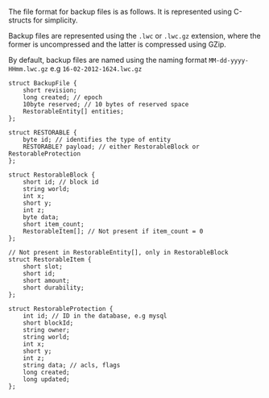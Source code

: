 The file format for backup files is as follows. It is represented using C-structs for simplicity.

Backup files are represented using the `.lwc` or `.lwc.gz` extension, where the former is uncompressed and the latter is compressed using GZip.

By default, backup files are named using the naming format `MM-dd-yyyy-HHmm.lwc.gz` e.g `16-02-2012-1624.lwc.gz`

    struct BackupFile {
        short revision;
        long created; // epoch
        10byte reserved; // 10 bytes of reserved space
        RestorableEntity[] entities;
    };

    struct RESTORABLE {
        byte id; // identifies the type of entity
        RESTORABLE? payload; // either RestorableBlock or RestorableProtection
    };

    struct RestorableBlock {
        short id; // block id
        string world;
        int x;
        short y;
        int z;
        byte data;
        short item_count;
        RestorableItem[]; // Not present if item_count = 0
    };

    // Not present in RestorableEntity[], only in RestorableBlock
    struct RestorableItem {
        short slot;
        short id;
        short amount;
        short durability;
    };

    struct RestorableProtection {
        int id; // ID in the database, e.g mysql
        short blockId;
        string owner;
        string world;
        int x;
        short y;
        int z;
        string data; // acls, flags
        long created;
        long updated;
    };